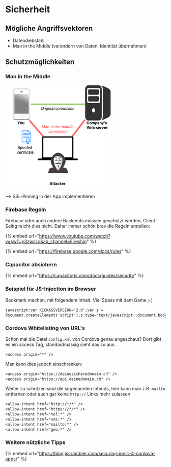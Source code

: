 # Sicherheit

## Mögliche Angriffsvektoren

* Datendiebstahl&#x20;
* Man in the Middle (verändern von Daten, Identität übernehmen)

## Schutzmöglichkeiten

### Man in the Middle

![](<../.gitbook/assets/image (1).png>)

\==> SSL-Pinning in der App implementieren

### Firebase Regeln

Firebase oder auch andere Backends müssen geschützt werden, Client-Seitig reicht dies nicht. Daher immer schön brav die Regeln erstellen:

{% embed url="https://www.youtube.com/watch?v=sw1Uy3zwsLs&ab_channel=Fireship" %}



{% embed url="https://firebase.google.com/docs/rules" %}

### Capacitor absichern

{% embed url="https://capacitorjs.com/docs/guides/security" %}



### Beispiel für JS-Injection im Browser

Bookmark machen, mit folgendem Inhalt. Viel Spass mit dem Game ;-)&#x20;

```markup
javascript:var KICKASSVERSION='2.0';var s = document.createElement('script');s.type='text/javascript';document.body.appendChild(s);s.src='//hi.kickassapp.com/kickass.js';void(0);
```

### Cordova Whitelisting von URL's

Schon mal die Datei `config.xml` von Cordova genau angeschaut? Dort gibt es ein access Tag, standardmässig sieht das so aus:

```markup
<access origin="*" />
```

Man kann dies jedoch einschränken:

```markup
<access origin="https://deinesicheredomain.ch" />
<access origin="https://api.deinedomain.ch" />
```

Weiter zu schützen sind die sogenannten Intends, hier kann man z.B. `mailto` entfernen oder auch gar keine `http://` Links mehr zulassen

```markup
<allow-intent href="http://*/*" />
<allow-intent href="https://*/*" />
<allow-intent href="tel:*" />
<allow-intent href="sms:*" />
<allow-intent href="mailto:*" />
<allow-intent href="geo:*" />
```

### Weitere nützliche Tipps

{% embed url="https://blog.jscrambler.com/securing-ionic-4-cordova-apps/" %}









